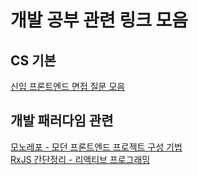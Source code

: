 # 개발 공부 관련 링크 모음

## CS 기본

[신입 프론트엔드 면접 질문 모음](https://velog.io/@honeysuckle/%EC%8B%A0%EC%9E%85-%ED%94%84%EB%A1%A0%ED%8A%B8%EC%97%94%EB%93%9C-%EB%A9%B4%EC%A0%91-%EC%A7%88%EB%AC%B8-%EB%AA%A8%EC%9D%8C)

## 개발 패러다임 관련

[모노레포 - 모던 프론트엔드 프로젝트 구성 기법](https://d2.naver.com/helloworld/0923884)  
[RxJS 간단정리 - 리액티브 프로그래밍](https://pks2974.medium.com/rxjs-%EA%B0%84%EB%8B%A8%EC%A0%95%EB%A6%AC-41f67c37e028)
